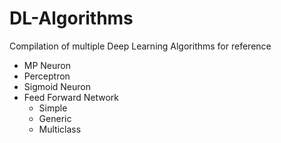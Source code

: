 # DL-Algorithms
Compilation of multiple Deep Learning Algorithms for reference

- MP Neuron
- Perceptron
- Sigmoid Neuron
- Feed Forward Network
  - Simple 
  - Generic
  - Multiclass
